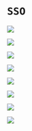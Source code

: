 # `SSO`

![](/skill-blog/img/0089.jpg)

![](/skill-blog/img/0090.jpg)

![](/skill-blog/img/0091.jpg)

![](/skill-blog/img/0092.jpg)

![](/skill-blog/img/0093.jpg)

![](/skill-blog/img/0094.jpg)

![](/skill-blog/img/0095.jpg)

![](/skill-blog/img/0096.jpg)